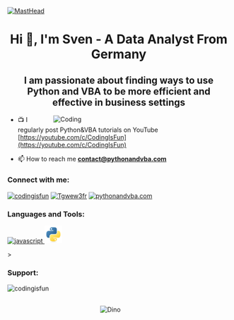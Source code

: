 [![MastHead](https://raw.githubusercontent.com/sven-bo/sven-bo/master/banner_crop.png)](https://youtube.com/c/codingisfun)

<h1 align="center">Hi 👋, I'm Sven - A Data Analyst From Germany</h1>

<h2 align="center">I am passionate about finding ways to use Python and VBA to be more efficient and effective in business settings</h3>

<img align="right" alt="Coding" width="400" src="https://cdn.dribbble.com/users/2646423/screenshots/5507196/computer.gif">

- 📺 I regularly post Python&VBA tutorials on YouTube [https://youtube.com/c/CodingIsFun](https://youtube.com/c/CodingIsFun)

- 📫 How to reach me **contact@pythonandvba.com**

<h3 align="left">Connect with me:</h3>
<p align="left">
<a href="https://www.youtube.com/c/codingisfun" target="_blank"><img align="center" src="https://raw.githubusercontent.com/rahuldkjain/github-profile-readme-generator/master/src/images/icons/Social/youtube.svg" alt="codingisfun" height="30" width="40" /></a>
<a href="https://discord.gg/Tgwew3fr" target="_blank"><img align="center" src="https://raw.githubusercontent.com/rahuldkjain/github-profile-readme-generator/master/src/images/icons/Social/discord.svg" alt="Tgwew3fr" height="30" width="40" /></a>
<a href="https://pythonandvba.com" target="_blank"><img align="center" src="https://raw.githubusercontent.com/sven-bo/sven-bo/master/website.svg" alt="pythonandvba.com" height="30" width="40" /></a>
</p>

<h3 align="left">Languages and Tools:</h3>
<p align="left"> <a href="https://docs.microsoft.com/en-us/office/vba/api/overview/" target="_blank"> <img src="https://raw.githubusercontent.com/sven-bo/sven-bo/master/vba.png" alt="javascript" width="40" height="40"/> </a> <a href="https://www.python.org" target="_blank"> <img src="https://raw.githubusercontent.com/devicons/devicon/master/icons/python/python-original.svg" alt="python" width="40" height="40"/> </a> </p>>


<h3 align="left">Support:</h3>
<p><a href="https://www.buymeacoffee.com/codingisfun" target="_blank"> <img align="left" src="https://cdn.buymeacoffee.com/buttons/v2/default-yellow.png" height="50" width="210" alt="codingisfun" /></a></p><br><br>

![Dino](https://raw.githubusercontent.com/sven-bo/sven-bo/master/dino.gif)

